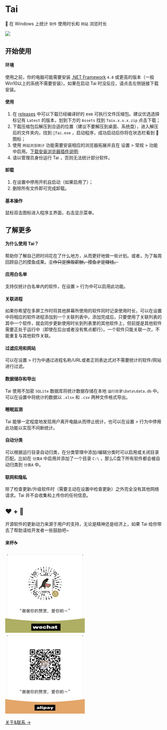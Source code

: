 # Tai
👻 在 Windows 上统计 `软件` 使用时长和 `网站` 浏览时长

<img src="index.jpg" width=600 />

## 开始使用

#### 环境

使用之前，你的电脑可能需要安装 [.NET Framework](https://dotnet.microsoft.com/en-us/download/dotnet-framework) `4.8` 或更高的版本（一般Win10以上的系统不需要安装）。如果在启动 Tai 时没反应，请点击左侧链接下载安装。

#### 使用

1. 在 [releases](https://github.com/Planshit/Tai/releases) 中可以下载已经编译好的 exe 可执行文件压缩包。建议优选选择标记有 `Latest` 的版本，划到下方的 `Assets` 找到 `Taix.x.x.x.zip` 点击下载；
2. 下载压缩包后解压到合适的位置（建议不要解压到桌面、系统盘），进入解压后的文件夹内，找到 `👻Tai.exe` ，启动程序，成功启动后你将在状态栏看到 👻 图标；
3. 使用 `网站浏览统计` 功能需要安装相应的浏览器拓展并且在 设置 > 常规 > 功能中启用。[下载安装浏览器插件说明](https://github.com/Planshit/Tai/discussions/279);
4. 请以管理员身份运行 Tai ，否则无法统计部分软件。

#### 卸载

1. 在设置中停用开机自启动（如果启用了）；
2. 删除所有文件即可完成卸载。

#### 基本操作

鼠标双击图标进入程序主界面，右击显示菜单。

## 了解更多

#### 为什么使用 Tai？

帮助你了解自己把时间花在了什么地方，从而更好地做一些计划。或者，为了每周回顾自己的摸鱼成果。~~工作只是换取薪酬，摸鱼才是赚钱。~~

#### 应用白名单

支持仅统计白名单内的软件，在设置 > 行为中可以启用此功能。

#### 关联进程

如果你希望在多屏工作时将其他屏幕所使用的软件同时记录使用时长，可以在设置中将相应的软件进程添加到一个关联列表中。添加完成后，只要使用了关联列表的其中一个软件，就会同步更新使用时长到列表里的其他软件上，但前提是其他软件需要正处于运行中（即使在后台或者没有焦点都行）。一个软件只能关联一次，不能重复与其他软件关联。

#### 过滤应用和网站

可以在设置 > 行为中通过进程名称/URL或者正则表达式对不需要统计的软件/网站进行过滤。

#### 数据储存和导出

Tai 使用不加密 `SQLite` 数据库将统计数据存储在本地 `运行目录\Data\data.db` 中。可以在设置中将统计的数据以 `.xlsx` 和 `.csv` 两种文件格式导出。

#### 睡眠监测

Tai 能够一定程度地发现用户离开电脑从而停止统计，也可以在设置 > 行为中停用此功能以实现不间断统计。

#### 自动分类

可以根据运行目录自动归类，在分类管理中添加/编辑分类时可以启用或关闭目录匹配。比如在 `分类A` 中启用并添加了一个目录 `C:\` ，那么C盘下所有软件都会被自动归类到 `分类A` 中。

#### 联网和隐私

除了检查更新/升级软件时（需要主动在设置中检查更新）之外完全没有其他网络请求。Tai 并不会收集和上传你的任何信息。

##  ❤️ + 👻

开源软件的更新动力来源于用户的支持，无论是精神还是经济上，如果 Tai 给你带去了帮助请给开发者一些鼓励吧~

#### 来杯☕

<img src="https://github.com/noberumotto/noberumotto/raw/master/wechat.jpg" width="256px"/> <img src="https://github.com/noberumotto/noberumotto/raw/master/alipay.jpg" width="256px" />

[关于&联系 →](https://github.com/noberumotto/noberumotto/blob/master/about.md)
